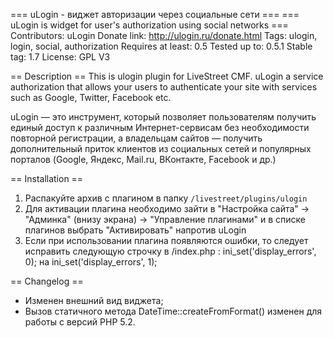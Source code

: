 === uLogin - виджет авторизации через социальные сети ===
=== uLogin is widget for user's authorization using social networks ===
Contributors: uLogin
Donate link: http://ulogin.ru/donate.html
Tags: ulogin, login, social, authorization
Requires at least: 0.5
Tested up to: 0.5.1
Stable tag: 1.7
License: GPL V3

== Description ==
This is ulogin plugin for LiveStreet CMF.
uLogin a service authorization that allows your users to authenticate your site with services such as Google, Twitter, Facebook etc.

uLogin — это инструмент, который позволяет пользователям получить единый доступ к различным Интернет-сервисам без необходимости повторной регистрации,
а владельцам сайтов — получить дополнительный приток клиентов из социальных сетей и популярных порталов (Google, Яндекс, Mail.ru, ВКонтакте, Facebook и др.)

== Installation ==

1. Распакуйте архив с плагином в папку `/livestreet/plugins/ulogin`
2. Для активации плагина необходимо зайти в 
   "Настройка сайта" -> "Админка" (внизу экрана) -> "Управление плагинами" и в списке плагинов выбрать "Активировать" напротив uLogin
3. Если при использовании плагина появляются ошибки, то следует исправить следующую строчку в /index.php :
    ini_set('display_errors', 0); на ini_set('display_errors', 1);

== Changelog ==
  - Изменен внешний вид виджета;
  - Вызов статичного метода DateTime::createFromFormat() изменен для работы с версий PHP 5.2.
